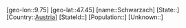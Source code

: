 ﻿---
location: [47.45,9.75]
type: City
tags:
- geo/City


SpocWebEntityId: 34098
isDeleted: false
confidential: public

---
[geo-lon::9.75]
[geo-lat::47.45]
[name::Schwarzach]
[State::]
[Country::[Austria](geo/Continent/Europe/Austria.md)]
[StateId::]
[Population::]
[Unknown::]

